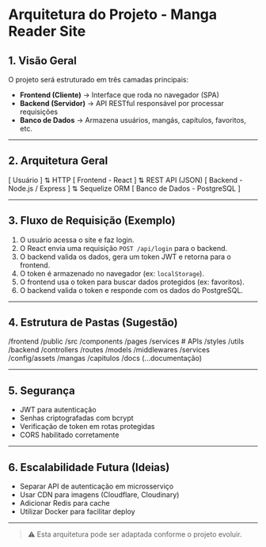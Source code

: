 # Arquitetura do Projeto - Manga Reader Site

## 1. Visão Geral

O projeto será estruturado em três camadas principais:

- **Frontend (Cliente)** → Interface que roda no navegador (SPA)
- **Backend (Servidor)** → API RESTful responsável por processar requisições
- **Banco de Dados** → Armazena usuários, mangás, capítulos, favoritos, etc.

---

## 2. Arquitetura Geral

[ Usuário ] ⇅ HTTP [ Frontend - React ] ⇅ REST API (JSON) [ Backend - Node.js / Express ] ⇅ Sequelize ORM [ Banco de Dados - PostgreSQL ]

---

## 3. Fluxo de Requisição (Exemplo)

1. O usuário acessa o site e faz login.
2. O React envia uma requisição `POST /api/login` para o backend.
3. O backend valida os dados, gera um token JWT e retorna para o frontend.
4. O token é armazenado no navegador (ex: `localStorage`).
5. O frontend usa o token para buscar dados protegidos (ex: favoritos).
6. O backend valida o token e responde com os dados do PostgreSQL.

---

## 4. Estrutura de Pastas (Sugestão)

/frontend /public /src /components /pages /services       # APIs /styles /utils
/backend /controllers /routes /models /middlewares 
    /services /config/assets /mangas /capitulos
    /docs (...documentação)

---

## 5. Segurança

- JWT para autenticação
- Senhas criptografadas com bcrypt
- Verificação de token em rotas protegidas
- CORS habilitado corretamente

---

## 6. Escalabilidade Futura (Ideias)

- Separar API de autenticação em microsserviço
- Usar CDN para imagens (Cloudflare, Cloudinary)
- Adicionar Redis para cache
- Utilizar Docker para facilitar deploy

---

> ⚠️ Esta arquitetura pode ser adaptada conforme o projeto evoluir.
